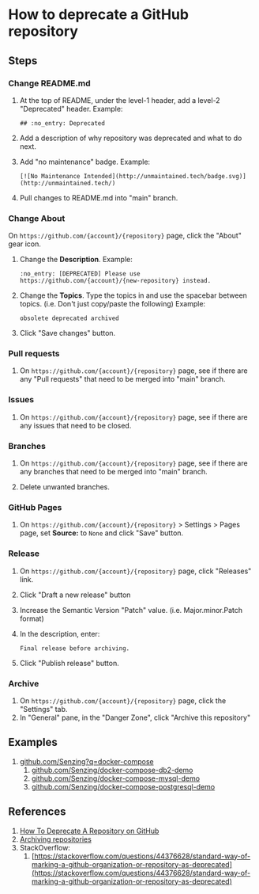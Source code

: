 # How to deprecate a GitHub repository

## Steps

### Change README.md

1. At the top of README, under the level-1 header, add a level-2 "Deprecated" header.
   Example:

    ```console
    ## :no_entry: Deprecated
    ```

1. Add a description of why repository was deprecated and what to do next.

1. Add "no maintenance" badge.
   Example:

    ```console
    [![No Maintenance Intended](http://unmaintained.tech/badge.svg)](http://unmaintained.tech/)
    ```

1. Pull changes to README.md into "main" branch.

### Change About

On `https://github.com/{account}/{repository}` page, click the "About" gear icon.

1. Change the **Description**.
   Example:

    ```console
    :no_entry: [DEPRECATED] Please use https://github.com/{account}/{new-repository} instead.
    ```

1. Change the **Topics**.
   Type the topics in and use the spacebar between topics.  (i.e. Don't just copy/paste the following)
   Example:

    ```console
    obsolete deprecated archived
    ```

1. Click "Save changes" button.

### Pull requests

1. On `https://github.com/{account}/{repository}` page, see if there are any "Pull requests" that need to be merged into "main" branch.

### Issues

1. On `https://github.com/{account}/{repository}` page, see if there are any issues that need to be closed.

### Branches

1. On `https://github.com/{account}/{repository}` page, see if there are any branches that need to be merged into "main" branch.

1. Delete unwanted branches.

### GitHub Pages

1. On `https://github.com/{account}/{repository}` > Settings > Pages page,
   set **Source:**  to `None` and click "Save" button.

### Release

1. On `https://github.com/{account}/{repository}` page, click "Releases" link.
1. Click "Draft a new release" button
1. Increase the Semantic Version "Patch" value. (i.e. Major.minor.Patch format)
1. In the description, enter:

    ```console
    Final release before archiving.
    ```
1. Click "Publish release" button.

### Archive

1. On `https://github.com/{account}/{repository}` page, click the "Settings" tab.
1. In "General" pane, in the "Danger Zone", click "Archive this repository"

## Examples

1. [github.com/Senzing?q=docker-compose](https://github.com/Senzing?q=docker-compose)
    1. [github.com/Senzing/docker-compose-db2-demo](https://github.com/Senzing/docker-compose-db2-demo)
    1. [github.com/Senzing/docker-compose-mysql-demo](https://github.com/Senzing/docker-compose-mysql-demo)
    1. [github.com/Senzing/docker-compose-postgresql-demo](https://github.com/Senzing/docker-compose-postgresql-demo)

## References

1. [How To Deprecate A Repository on GitHub](https://medium.com/maintainer-io/how-to-deprecate-a-repository-on-github-8f0ceb9155e)
1. [Archiving repositories](https://github.blog/2017-11-08-archiving-repositories/)
1. StackOverflow:
    1. [https://stackoverflow.com/questions/44376628/standard-way-of-marking-a-github-organization-or-repository-as-deprecated](https://stackoverflow.com/questions/44376628/standard-way-of-marking-a-github-organization-or-repository-as-deprecated)
